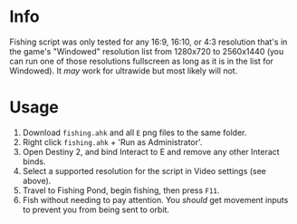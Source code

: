 # Info
Fishing script was only tested for any 16:9, 16:10, or 4:3 resolution that's in the game's "Windowed" resolution list from 1280x720 to 2560x1440 (you can run one of those resolutions fullscreen as long as it is in the list for Windowed). It _may_ work for ultrawide but most likely will not.

# Usage
1. Download `fishing.ahk` and all `E` png files to the same folder.
2. Right click `fishing.ahk` + 'Run as Administrator'.
3. Open Destiny 2, and bind Interact to E and remove any other Interact binds.
4. Select a supported resolution for the script in Video settings (see above).
5. Travel to Fishing Pond, begin fishing, then press `F11`.
6. Fish without needing to pay attention. You _should_ get movement inputs to prevent you from being sent to orbit.

